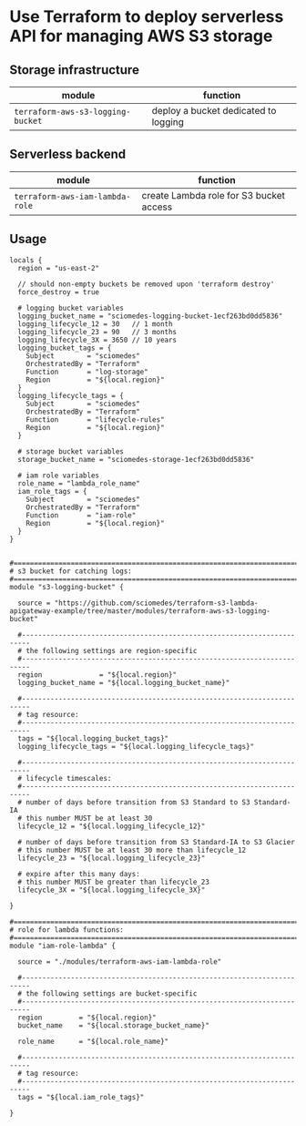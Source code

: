 # Use Terraform to deploy serverless API for managing AWS S3 storage

## Storage infrastructure

| module                                          | function                                  |
|-------------------------------------------------|-------------------------------------------|
| `terraform-aws-s3-logging-bucket`               | deploy a bucket dedicated to logging      |

## Serverless backend

| module                                          | function                                  |
|-------------------------------------------------|-------------------------------------------|
| `terraform-aws-iam-lambda-role`                 | create Lambda role for S3 bucket access   |

## Usage

```
locals {
  region = "us-east-2"

  // should non-empty buckets be removed upon 'terraform destroy'
  force_destroy = true
  
  # logging bucket variables
  logging_bucket_name = "sciomedes-logging-bucket-1ecf263bd0dd5836"
  logging_lifecycle_12 = 30   // 1 month
  logging_lifecycle_23 = 90   // 3 months
  logging_lifecycle_3X = 3650 // 10 years
  logging_bucket_tags = {
    Subject        = "sciomedes"
    OrchestratedBy = "Terraform"
    Function       = "log-storage"
    Region         = "${local.region}"
  }
  logging_lifecycle_tags = {
    Subject        = "sciomedes"
    OrchestratedBy = "Terraform"
    Function       = "lifecycle-rules"
    Region         = "${local.region}"
  }

  # storage bucket variables
  storage_bucket_name = "sciomedes-storage-1ecf263bd0dd5836"

  # iam role variables
  role_name = "lambda_role_name"
  iam_role_tags = {
    Subject        = "sciomedes"
    OrchestratedBy = "Terraform"
    Function       = "iam-role"
    Region         = "${local.region}"
  }
}


#========================================================================
# s3 bucket for catching logs:
#========================================================================
module "s3-logging-bucket" {

  source = "https://github.com/sciomedes/terraform-s3-lambda-apigateway-example/tree/master/modules/terraform-aws-s3-logging-bucket"

  #------------------------------------------------------------------------
  # the following settings are region-specific
  #------------------------------------------------------------------------
  region              = "${local.region}"
  logging_bucket_name = "${local.logging_bucket_name}"

  #------------------------------------------------------------------------
  # tag resource:
  #------------------------------------------------------------------------
  tags = "${local.logging_bucket_tags}"
  logging_lifecycle_tags = "${local.logging_lifecycle_tags}"

  #------------------------------------------------------------------------
  # lifecycle timescales:
  #------------------------------------------------------------------------
  # number of days before transition from S3 Standard to S3 Standard-IA
  # this number MUST be at least 30
  lifecycle_12 = "${local.logging_lifecycle_12}"

  # number of days before transition from S3 Standard-IA to S3 Glacier
  # this number MUST be at least 30 more than lifecycle_12
  lifecycle_23 = "${local.logging_lifecycle_23}"

  # expire after this many days:
  # this number MUST be greater than lifecycle_23
  lifecycle_3X = "${local.logging_lifecycle_3X}"

}

#========================================================================
# role for lambda functions:
#========================================================================
module "iam-role-lambda" {

  source = "./modules/terraform-aws-iam-lambda-role"

  #------------------------------------------------------------------------
  # the following settings are bucket-specific
  #------------------------------------------------------------------------
  region         = "${local.region}"
  bucket_name    = "${local.storage_bucket_name}"

  role_name      = "${local.role_name}"

  #------------------------------------------------------------------------
  # tag resource:
  #------------------------------------------------------------------------
  tags = "${local.iam_role_tags}"

}
```
